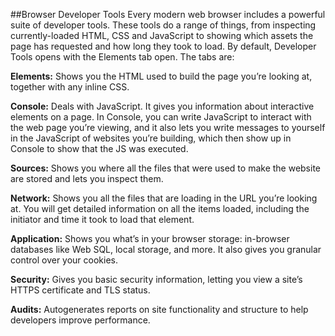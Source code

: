 ##Browser Developer Tools
Every modern web browser includes a powerful suite of developer tools. These tools do a range of things, from inspecting currently-loaded HTML, CSS and JavaScript to showing which assets the page has requested and how long they took to load. By default, Developer Tools opens with the Elements tab open. The tabs are:

**Elements:** Shows you the HTML used to build the page you’re looking at, together with any inline CSS.

**Console:** Deals with JavaScript. It gives you information about interactive elements on a page. In Console, you can write JavaScript to interact with the web page you’re viewing, and it also lets you write messages to yourself in the JavaScript of websites you’re building, which then show up in Console to show that the JS was executed.

**Sources:** Shows you where all the files that were used to make the website are stored and lets you inspect them.

**Network:** Shows you all the files that are loading in the URL you’re looking at. You will get detailed information on all the items loaded, including the initiator and time it took to load that element.

**Application:** Shows you what’s in your browser storage: in-browser databases like Web SQL, local storage, and more. It also gives you granular control over your cookies.

**Security:** Gives you basic security information, letting you view a site’s HTTPS certificate and TLS status.

**Audits:** Autogenerates reports on site functionality and structure to help developers improve performance.
